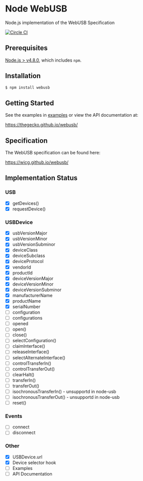# Node WebUSB
Node.js implementation of the WebUSB Specification

[![Circle CI](https://circleci.com/gh/thegecko/webusb.svg?style=shield)](https://circleci.com/gh/thegecko/webusb/)

## Prerequisites

[Node.js > v4.8.0](https://nodejs.org), which includes `npm`.

## Installation

```bash
$ npm install webusb
```

## Getting Started

See the examples in [examples](https://github.com/thegecko/webusb/tree/master/examples/) or view the API documentation at:

https://thegecko.github.io/webusb/

## Specification

The WebUSB specification can be found here:

https://wicg.github.io/webusb/

## Implementation Status

### USB

- [x] getDevices()
- [x] requestDevice()

### USBDevice

- [x] usbVersionMajor
- [x] usbVersionMinor
- [x] usbVersionSubminor
- [x] deviceClass
- [x] deviceSubclass
- [x] deviceProtocol
- [x] vendorId
- [x] productId
- [x] deviceVersionMajor
- [x] deviceVersionMinor
- [x] deviceVersionSubminor
- [x] manufacturerName
- [x] productName
- [x] serialNumber
- [ ] configuration
- [ ] configurations
- [ ] opened
- [ ] open()
- [ ] close()
- [ ] selectConfiguration()
- [ ] claimInterface()
- [ ] releaseInterface()
- [ ] selectAlternateInterface()
- [ ] controlTransferIn()
- [ ] controlTransferOut()
- [ ] clearHalt()
- [ ] transferIn()
- [ ] transferOut()
- [ ] isochronousTransferIn() - unsupportd in node-usb
- [ ] isochronousTransferOut() - unsupportd in node-usb
- [ ] reset()

### Events

- [ ] connect
- [ ] disconnect

### Other

- [x] USBDevice.url
- [x] Device selector hook
- [ ] Examples
- [ ] API Documentation
